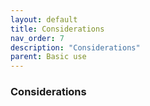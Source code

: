 ```yaml
---
layout: default
title: Considerations
nav_order: 7
description: "Considerations"
parent: Basic use
---
```


### Considerations
